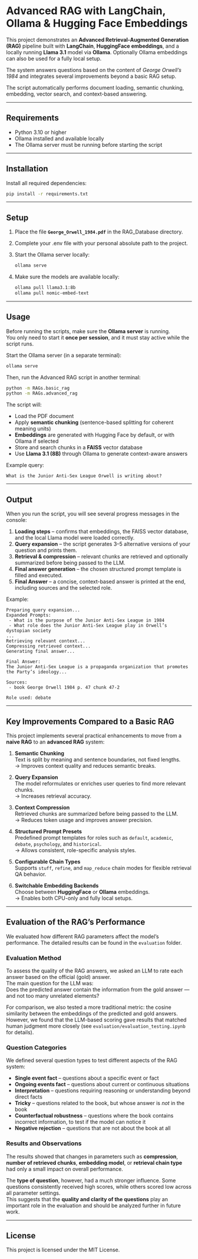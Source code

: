 # Advanced RAG with LangChain, Ollama & Hugging Face Embeddings

This project demonstrates an **Advanced Retrieval-Augmented Generation (RAG)** pipeline built with **LangChain**, **HuggingFace embeddings**, and a locally running **Llama 3.1** model via **Ollama**. Optionally Ollama embeddings can also be used for a fully local setup.

The system answers questions based on the content of *George Orwell’s 1984* and integrates several improvements beyond a basic RAG setup.

The script automatically performs document loading, semantic chunking, embedding, vector search, and context-based answering.

------------------------------------------------------------------------

## Requirements

-   Python 3.10 or higher
-   Ollama installed and available locally
-   The Ollama server must be running before starting the script

------------------------------------------------------------------------

## Installation

Install all required dependencies:

``` bash
pip install -r requirements.txt
```

------------------------------------------------------------------------

## Setup

1.  Place the file **`George_Orwell_1984.pdf`** in the RAG_Database directory.

2. Complete your .env file with your personal absolute path to the project. 

3.  Start the Ollama server locally:

    ``` bash
    ollama serve
    ```

4.  Make sure the models are available locally:

    ``` bash
    ollama pull llama3.1:8b
    ollama pull nomic-embed-text
    ```

------------------------------------------------------------------------

## Usage

Before running the scripts, make sure the **Ollama server** is running.\
You only need to start it **once per session**, and it must stay active while the script runs.

Start the Ollama server (in a separate terminal):

``` bash
ollama serve
```

Then, run the Advanced RAG script in another terminal:

``` bash
python -m RAGs.basic_rag
python -m RAGs.advanced_rag
```

The script will:

-   Load the PDF document
-   Apply **semantic chunking** (sentence-based splitting for coherent meaning units)
-   **Embeddings** are generated with Hugging Face by default, or with Ollama if selected
-   Store and search chunks in a **FAISS** vector database
-   Use **Llama 3.1 (8B)** through Ollama to generate context-aware answers

Example query:

```         
What is the Junior Anti-Sex League Orwell is writing about?
```

------------------------------------------------------------------------

## Output

When you run the script, you will see several progress messages in the console:

1.  **Loading steps** – confirms that embeddings, the FAISS vector database, and the local Llama model were loaded correctly.
2.  **Query expansion** – the script generates 3–5 alternative versions of your question and prints them.
3.  **Retrieval & compression** – relevant chunks are retrieved and optionally summarized before being passed to the LLM.
4.  **Final answer generation** – the chosen structured prompt template is filled and executed.
5.  **Final Answer** – a concise, context-based answer is printed at the end, including sources and the selected role.

Example:

```         
Preparing query expansion...
Expanded Prompts:
 - What is the purpose of the Junior Anti-Sex League in 1984
 - What role does the Junior Anti-Sex League play in Orwell’s dystopian society
...
Retrieving relevant context...
Compressing retrieved context...
Generating final answer...

Final Answer:
The Junior Anti-Sex League is a propaganda organization that promotes the Party’s ideology...

Sources:
 - book George Orwell 1984 p. 47 chunk 47-2

Role used: debate
```

------------------------------------------------------------------------

## Key Improvements Compared to a Basic RAG

This project implements several practical enhancements to move from a **naive RAG** to an **advanced RAG** system:

1.  **Semantic Chunking**\
    Text is split by meaning and sentence boundaries, not fixed lengths.\
    → Improves context quality and reduces semantic breaks.

2.  **Query Expansion**\
    The model reformulates or enriches user queries to find more relevant chunks.\
    → Increases retrieval accuracy.

3.  **Context Compression**\
    Retrieved chunks are summarized before being passed to the LLM.\
    → Reduces token usage and improves answer precision.

4.  **Structured Prompt Presets**\
    Predefined prompt templates for roles such as `default`, `academic`, `debate`, `psychology`, and `historical`.\
    → Allows consistent, role-specific analysis styles.

5.  **Configurable Chain Types**\
    Supports `stuff`, `refine`, and `map_reduce` chain modes for flexible retrieval QA behavior.

6.  **Switchable Embedding Backends**\
    Choose between **HuggingFace** or **Ollama** embeddings.\
    → Enables both CPU-only and fully local setups.

------------------------------------------------------------------------

## Evaluation of the RAG’s Performance

We evaluated how different RAG parameters affect the model’s performance. The detailed results can be found in the `evaluation` folder.

### Evaluation Method

To assess the quality of the RAG answers, we asked an LLM to rate each answer based on the official (gold) answer.\
The main question for the LLM was:\
Does the predicted answer contain the information from the gold answer — and not too many unrelated elements?

For comparison, we also tested a more traditional metric: the cosine similarity between the embeddings of the predicted and gold answers.\
However, we found that the LLM-based scoring gave results that matched human judgment more closely (see `evaluation/evaluation_testing.ipynb` for details).

### Question Categories

We defined several question types to test different aspects of the RAG system:
- **Single event fact** – questions about a specific event or fact
- **Ongoing events fact** – questions about current or continuous situations
- **Interpretation** – questions requiring reasoning or understanding beyond direct facts
- **Tricky** – questions related to the book, but whose answer is *not* in the book
- **Counterfactual robustness** – questions where the book contains incorrect information, to test if the model can notice it
- **Negative rejection** – questions that are not about the book at all

### Results and Observations

The results showed that changes in parameters such as **compression**, **number of retrieved chunks**, **embedding model**, or **retrieval chain type** had only a small impact on overall performance.

The **type of question**, however, had a much stronger influence. Some questions consistently received high scores, while others scored low across all parameter settings.\
This suggests that the **quality and clarity of the questions** play an important role in the evaluation and should be analyzed further in future work.

------------------------------------------------------------------------

## License

This project is licensed under the MIT License.